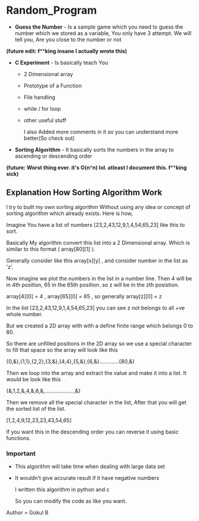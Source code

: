 # Random_Program

- **Guess the Number** - Is a sample game which you need to guess the number which we stored as a variable, You only have 3 attempt. We will tell you, Are you close to the number or not 

**(future edit: f******king insane I actually wrote this)**

- **C Experiment**  - Is basically teach You 
  - 2 Dimensional array
  - Prototype of a Function
  - File handling
  - while / for loop
  - other useful stuff
 
    I also Added more comments in it so you can understand more better(So check out)

- **Sorting Algorithm**  - It basically sorts the numbers in the array to ascending or descending order

**(future: Worst thing ever. it's O(n^n) lol. atleast I document this. f******king sick)**

## Explanation How Sorting Algorithm Work

I try to built my own sorting algorithm Without using any idea or concept of sorting algorithm which already exists.
Here is how,

Imagine You have a list of numbers [23,2,43,12,9,1,4,54,65,23] like this to sort.

Basically My algorithm convert this list into a 2 Dimensional array. Which is similar to this format ( array[80][1] ).

Generally consider like this array[x][y] , and consider number in the list as 'z'.

Now imagine we plot the numbers in the list in a number line. Then 4 will be in 4th position, 65 in the 65th position. so z will be in the zth posistion.

array[4][0] = 4 , array[65][0] = 65 , so generally array[z][0] = z

In the list [23,2,43,12,9,1,4,54,65,23] you can see z not belongs to all +ve whole number.

But we created a 2D array with with a define finite range which belongs 0 to 80.

So there are unfilled positions in the 2D array so we use a special character to fill that space so the array will look like this

{0,&},{1,1},{2,2},{3,&},{4,4},{5,&},{6,&}.............{80,&}

Then we loop into the array and extract the value and make it into a list. It would be look like this

{&,1,2,&,4,&,6,&,...................,&}

Then we remove all the special character in the list, After that you will get the sorted list of the list.

[1,2,4,9,12,23,23,43,54,65]

If you want this in the descending order you can reverse it using basic functions.

### Important 

- This algorithm will take time when dealing with large data set
- It wouldn't give accurate result if it have negative numbers

  I written this algorithm in python and c

  So you can modify the code as like you want.
    


Author = Gokul B
          
          
          
          
          
          
  
